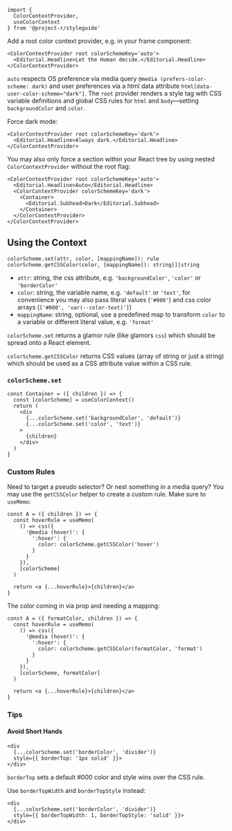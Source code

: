 ```code|lang-js
import {
  ColorContextProvider,
  useColorContext
} from '@project-r/styleguide'
```


Add a root color context provider, e.g. in your frame component:

```react
<ColorContextProvider root colorSchemeKey='auto'>
  <Editorial.Headline>Let the Human decide.</Editorial.Headline>
</ColorContextProvider>
```

`auto` respects OS preference via media query `@media (prefers-color-scheme: dark)` and user preferences via a html data attribute `html[data-user-color-scheme="dark"]`. The `root` provider renders a style tag with CSS variable definitions and global CSS rules for `html` and `body`—setting `backgroundColor` and `color`.

Force dark mode:

```react|dark
<ColorContextProvider root colorSchemeKey='dark'>
  <Editorial.Headline>Always dark.</Editorial.Headline>
</ColorContextProvider>
```

You may also only force a section within your React tree by using nested `ColorContextProvider` without the root flag:

```react
<ColorContextProvider root colorSchemeKey='auto'>
  <Editorial.Headline>Auto</Editorial.Headline>
  <ColorContextProvider colorSchemeKey='dark'>
    <Container>
      <Editorial.Subhead>Dark</Editorial.Subhead>
    </Container>
  </ColorContextProvider>
</ColorContextProvider>
```

## Using the Context

```
colorScheme.set(attr, color, [mappingName]): rule
colorScheme.getCSSColor(color, [mappingName]): string[]|string
```

- `attr`: string, the css attribute, e.g. `'backgroundColor'`, `'color'` or `'borderColor'`
- `color`: string, the variable name, e.g. `'default'` or `'text'`, for convenience you may also pass literal values (`'#000'`) and css color arrays (`['#000', 'var(--color-text)']`)
- `mappingName`: string, optional, use a predefined map to transform `color` to a variable or different literal value, e.g. `'format'`

`colorScheme.set` returns a glamor rule (like glamors `css`) which should be spread onto a React element.

`colorScheme.getCSSColor` returns CSS values (array of string or just a string) which should be used as a CSS attribute value within a CSS rule.

### `colorScheme.set`

```code|lang-js
const Container = ({ children }) => {
  const [colorScheme] = useColorContext()
  return (
    <div
      {...colorScheme.set('backgroundColor', 'default')}
      {...colorScheme.set('color', 'text')}
    >
      {children}
    </div>
  )
}
```

### Custom Rules

Need to target a pseudo selector? Or nest something in a media query? You may use the `getCSSColor` helper to create a custom rule. Make sure to `useMemo`:

```code|lang-js
const A = ({ children }) => {
  const hoverRule = useMemo(
    () => css({
      '@media (hover)': {
        ':hover': {
          color: colorScheme.getCSSColor('hover')
        }
      }
    }),
    [colorScheme]
  )

  return <a {...hoverRule}>{children}</a>
}
```

The color coming in via prop and needing a mapping:

```code|lang-js
const A = ({ formatColor, children }) => {
  const hoverRule = useMemo(
    () => css({
      '@media (hover)': {
        ':hover': {
          color: colorScheme.getCSSColor(formatColor, 'format')
        }
      }
    }),
    [colorScheme, formatColor]
  )

  return <a {...hoverRule}>{children}</a>
}
```

### Tips

#### Avoid Short Hands

```code|lang-js
<div
  {...colorScheme.set('borderColor', 'divider')}
  style={{ borderTop: '1px solid' }}>
</div>
```

`borderTop` sets a default #000 color and style wins over the CSS rule.

Use `borderTopWidth` and `borderTopStyle` instead:

```code|lang-js
<div
  {...colorScheme.set('borderColor', 'divider')}
  style={{ borderTopWidth: 1, borderTopStyle: 'solid' }}>
</div>
```

